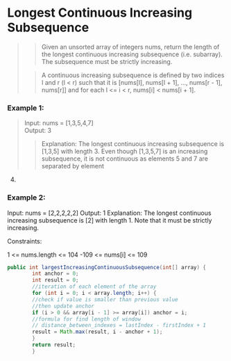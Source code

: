 # Longest Continuous Increasing Subsequence
>>Given an unsorted array of integers nums, return the length of the longest continuous increasing subsequence (i.e. subarray). The subsequence must be strictly increasing.    
> 
>>A continuous increasing subsequence is defined by two indices l and r (l < r) such that it is [nums[l], nums[l + 1], ..., nums[r - 1], nums[r]] and for each l <= i < r, nums[i] < nums[i + 1].


### Example 1:

>Input: nums = [1,3,5,4,7]   
>Output: 3   
>>Explanation: The longest continuous increasing subsequence is [1,3,5] with length 3.
Even though [1,3,5,7] is an increasing subsequence, it is not continuous as elements 5 and 7 are separated by element
4.
### Example 2:

Input: nums = [2,2,2,2,2]
Output: 1
Explanation: The longest continuous increasing subsequence is [2] with length 1. Note that it must be strictly
increasing.


Constraints:

1 <= nums.length <= 104
-109 <= nums[i] <= 109

```java
public int largestIncreasingContinuousSubsequence(int[] array) {
        int anchor = 0;
        int result = 0;
        //iteration of each element of the array
        for (int i = 0; i < array.length; i++) {
        //check if value is smaller than previous value
        //then update anchor
        if (i > 0 && array[i - 1] >= array[i]) anchor = i;
        //formula for find length of window
        // distance_between_indexes = lastIndex - firstIndex + 1
        result = Math.max(result, i - anchor + 1);
        }
        return result;
        }
```